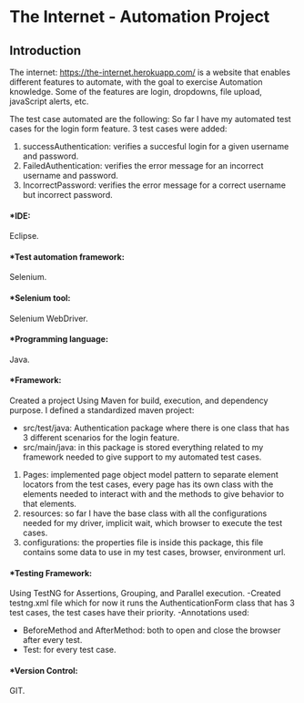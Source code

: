 # The Internet - Automation Project

## Introduction
The internet: https://the-internet.herokuapp.com/
is a website that enables different features to automate, with the goal to exercise Automation 
knowledge. Some of the features are login, dropdowns, file upload, javaScript alerts, etc.

The test case automated are the following:
So far I have my automated test cases for the login form feature. 3 test cases were added:
1) successAuthentication: verifies a succesful login for a given username and password.
2) FailedAuthentication: verifies the error message for an incorrect username and password.
3) IncorrectPassword: verifies the error message for a correct username but incorrect password.

#### *IDE:
Eclipse.

#### *Test automation framework:
Selenium.

#### *Selenium tool:
Selenium WebDriver.

#### *Programming language:
Java.

#### *Framework:
Created a project Using Maven for build, execution, and dependency purpose. 
I defined a standardized maven project: 

* src/test/java: Authentication package where there is one class that has 3 different scenarios for the login feature.
* src/main/java: in this package is stored everything related to my framework needed to give support to my automated test cases.
1) Pages: implemented page object model pattern to separate element locators from the test cases, every page has its own class with
the elements needed to interact with and the methods to give behavior to that elements. 
2) resources: so far I have the base class with all the configurations needed for my driver, implicit wait, which browser to execute the
test cases.
3) configurations: the properties file is inside this package, this file contains some data to use in my test cases, browser, environment
url.

#### *Testing Framework:
Using TestNG for Assertions, Grouping, and Parallel execution.
-Created testng.xml file which for now it runs the AuthenticationForm class that has 3 test cases, the test cases
have their priority.
-Annotations used: 
* BeforeMethod and AfterMethod: both to open and close the browser after every test.
* Test: for every test case.

#### *Version Control:
GIT.